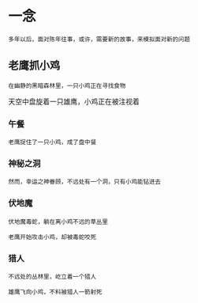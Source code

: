 # 一念

    多年以后，面对陈年往事，或许，需要新的故事，来模拟面对新的问题

## 老鹰抓小鸡

    在幽静的黑暗森林里，一只小鸡正在寻找食物

 天空中盘旋着一只雄鹰，小鸡正在被注视着

### 午餐

    老鹰捉住了一只小鸡，成了盘中餐

### 神秘之洞

    然而，幸运之神眷顾，不远处有一个洞，只有小鸡能钻进去

### 伏地魔

    伏地魔毒蛇，躺在离小鸡不远的草丛里

    老鹰开始攻击小鸡，却被毒蛇咬死

### 猎人

    不远处的丛林里，屹立着一个猎人

    雄鹰飞向小鸡，不料被猎人一箭射死